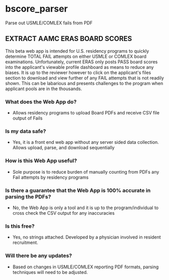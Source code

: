 # bscore_parser
Parse out USMLE/COMLEX fails from PDF

## EXTRACT AAMC ERAS BOARD SCORES
This beta web app is intended for U.S. residency programs to quickly determine TOTAL FAIL attempts on either USMLE or COMLEX board examinations. Unfortunately, current ERAS only posts PASS board scores into the applicant's viewable profile dashboard as means to reduce any biases. It is up to the reviewer however to click on the applicant's files section to download and view further of any FAIL attempts that is not readily shown. This can be labarious and presents challenges to the program when applicant pools are in the thousands.

### What does the Web App do? 
- Allows residency programs to upload Board PDFs and receive CSV file output of Fails

### Is my data safe? 
- Yes, it is a front end web app without any server sided data collection.  Allows upload, parse, and download sequentially

### How is this Web App useful?
- Sole purpose is to reduce burden of manually counting from PDFs any Fail attempts by residency programs

### Is there a guarantee that the Web App is 100% accurate in parsing the PDFs? 
- No, the Web App is only a tool and it is up to the program/individual to cross check the CSV output for any inaccuracies

### Is this free? 
- Yes, no strings attached.  Developed by a physician involved in resident recruitment.  

### Will there be any updates?
- Based on changes in USMLE/COMLEX reporting PDF formats, parsing techniques will need to be adjusted. 
